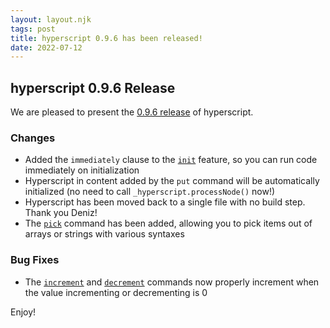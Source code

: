 ```yaml
---
layout: layout.njk
tags: post
title: hyperscript 0.9.6 has been released!
date: 2022-07-12
---
```


## hyperscript 0.9.6 Release

We are pleased to present the [0.9.6 release](https://unpkg.com/browse/hyperscript.org@0.9.6/) of hyperscript.

### Changes

* Added the `immediately` clause to the [`init`](/features/init) feature, so you can run code immediately on initialization
* Hyperscript in content added by the `put` command will be automatically initialized (no need to call `_hyperscript.processNode()`
  now!)
* Hyperscript has been moved back to a single file with no build step.  Thank you Deniz!
* The [`pick`](/commands/pick) command has been added, allowing you to pick items out of arrays or strings with various
  syntaxes

### Bug Fixes

* The [`increment`](/commands/increment)  and [`decrement`](/commands/decrement) commands now properly increment when
  the value incrementing or decrementing is 0

Enjoy!
